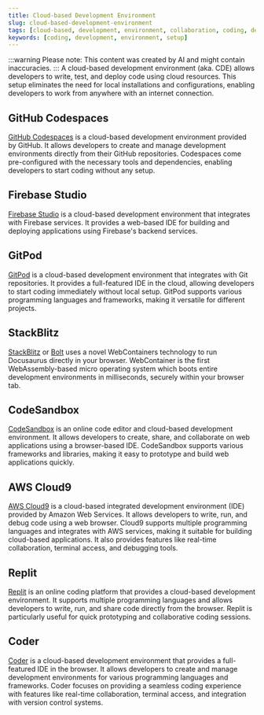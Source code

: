 ```yaml
---
title: Cloud-based Development Environment
slug: cloud-based-development-environment
tags: [cloud-based, development, environment, collaboration, coding, development, environment, setup]
keywords: [coding, development, environment, setup]
---
```

:::warning
Please note: This content was created by AI and might contain inaccuracies.
:::
A cloud-based development environment (aka. CDE) allows developers to write, test, and deploy code using cloud resources.
This setup eliminates the need for local installations and configurations, enabling developers to work from anywhere with an internet connection.

## GitHub Codespaces
[GitHub Codespaces](https://github.com/features/codespaces) is a cloud-based development environment provided by GitHub.
It allows developers to create and manage development environments directly from their GitHub repositories.
Codespaces come pre-configured with the necessary tools and dependencies, enabling developers to start coding without any setup.    

## Firebase Studio
[Firebase Studio](https://firebase.google.com/products/studio) is a cloud-based development environment
that integrates with Firebase services.
It provides a web-based IDE for building and deploying applications using Firebase's backend services.  

## GitPod
[GitPod](https://www.gitpod.io/) is a cloud-based development environment that integrates with Git repositories.
It provides a full-featured IDE in the cloud, allowing developers to start coding immediately without local setup.
GitPod supports various programming languages and frameworks, making it versatile for different projects.  

## StackBlitz
[StackBlitz](https://stackblitz.com/) or [Bolt](https://bolt.new/) uses a novel WebContainers technology to run Docusaurus directly in your browser. WebContainer is the first WebAssembly-based micro operating system which boots entire development environments in milliseconds, securely within your browser tab.  

## CodeSandbox
[CodeSandbox](https://codesandbox.io/) is an online code editor and cloud-based development environment.
It allows developers to create, share, and collaborate on web applications using a browser-based IDE.
CodeSandbox supports various frameworks and libraries, making it easy to prototype and build web applications quickly.  

## AWS Cloud9
[AWS Cloud9](https://aws.amazon.com/cloud9/) is a cloud-based integrated development environment (IDE) provided by Amazon Web Services.
It allows developers to write, run, and debug code using a web browser.
Cloud9 supports multiple programming languages and integrates with AWS services, making it suitable for building cloud-based applications.
It also provides features like real-time collaboration, terminal access, and debugging tools.   

## Replit
[Replit](https://replit.com/) is an online coding platform that provides a cloud-based development environment.
It supports multiple programming languages and allows developers to write, run, and share code directly from the browser.
Replit is particularly useful for quick prototyping and collaborative coding sessions.  

## Coder
[Coder](https://coder.com/) is a cloud-based development environment that provides a full-featured IDE in the browser.
It allows developers to create and manage development environments for various programming languages and frameworks.
Coder focuses on providing a seamless coding experience with features like real-time collaboration, terminal access, and integration with version control systems.  
